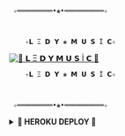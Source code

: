      ✧═════════•❀•══════════✧

   
          
        ✧𝗟 Ξ 𝗗 𝗬 ❀ 𝗠 𝗨 𝗦 İ 𝗖✧
    


[![🍁 𝗟 Ξ 𝗗 𝗬  𝗠 𝗨 𝗦 İ 𝗖 🍁](https://telegra.ph/file/e669d8ec6be16f4b7cc39.jpg)](https://t.me/SSmusicLedy_bot)


        
        ✧𝗟 Ξ 𝗗 𝗬 ❀ 𝗠 𝗨 𝗦 İ 𝗖✧
     
 

     ✧═════════•❀•══════════✧

             
<details>
<summary><b>🏹 HEROKU DEPLOY 🏹</b></summary>
<br>



------
  [![Deploy](https://www.herokucdn.com/deploy/button.svg)](https://dashboard.heroku.com/new?button-url=https%3A%2F%2Fgithub.com%2FAzeMusic%2FLedyMusicBot&template=https%3A%2F%2Fgithub.com%2FAzeMusic%2FLedyMusicBot)

  ------
<details>
<summary><b>📱 TELEGRAM 📱</b></summary>
<br>

a href="https://t.me/SOQrup"><img src="https://img.shields.io/badge/Join-Group%20Support-blue.svg?style=for-the-badge&logo=Telegram"></a> <a href="https://t.me/ledyplaylist"><img src="https://img.shields.io/badge/Join-Updates%20Channel-blue.svg?style=for-the-badge&logo=Telegram"></a>
 __________________
 <details>
<summary><b>☘️ OWNER ☘️</b></summary>
<br>

[![MR AĞA](https://telegra.ph/file/d12e2aa72629dc7b5c59f.jpg)](https://t.me/Tenha055)


<details>
<summary><b>Credits</b></summary>
<br>

  •[``MR AĞA``](https://github.com/AzeMusic)•
  

      ✧═════════•❀•══════════✧
